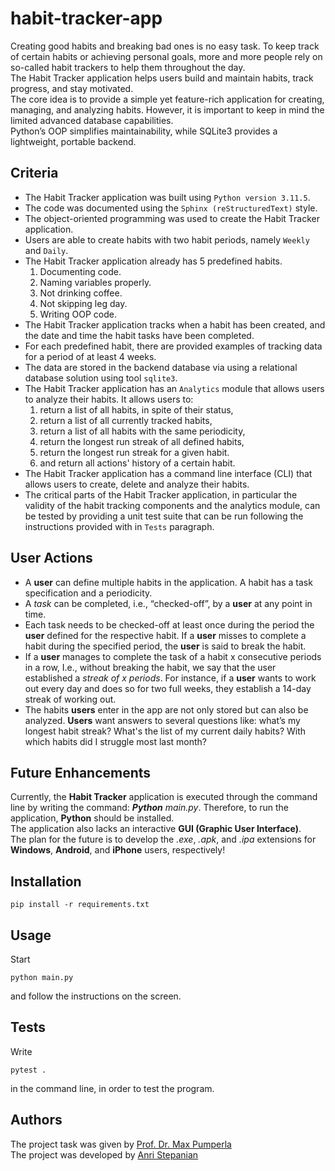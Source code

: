 # habit-tracker-app

Creating good habits and breaking bad ones is no easy task. To keep track of certain habits or achieving personal goals, more and more people rely on so-called habit trackers to help them throughout the day.<br>
The Habit Tracker application helps users build and maintain habits, track progress, and stay motivated.<br>
The core idea is to provide a simple yet feature-rich application for creating, managing, and analyzing habits. However, it is important to keep in mind the limited advanced database capabilities.<br>
Python’s OOP simplifies maintainability, while SQLite3 provides a lightweight, portable backend.

## Criteria

- The Habit Tracker application was built using `Python version 3.11.5`.
- The code was documented using the `Sphinx (reStructuredText)` style.
- The object-oriented programming was used to create the Habit Tracker application.
- Users are able to create habits with two habit periods, namely `Weekly` and `Daily`.
- The Habit Tracker application already has 5 predefined habits.
	1. Documenting code.
	2. Naming variables properly.
	3. Not drinking coffee.
	4. Not skipping leg day.
	5. Writing OOP code.
- The Habit Tracker application tracks when a habit has been created, and the date and time the habit tasks have been completed.
- For each predefined habit, there are provided examples of tracking data for a period of at least 4 weeks.
- The data are stored in the backend database via using a relational database solution using tool `sqlite3`.
- The Habit Tracker application has an `Analytics` module that allows users to analyze their habits. It allows users to:
	1. return a list of all habits, in spite of their status,
	2. return a list of all currently tracked habits,
	3. return a list of all habits with the same periodicity,
	4. return the longest run streak of all defined habits,
	5. return the longest run streak for a given habit.
    6. and return all actions' history of a certain habit.
- The Habit Tracker application has a command line interface (CLI) that allows users to create, delete and analyze their habits.
- The critical parts of the Habit Tracker application, in particular the validity of the habit tracking components and the analytics module, can be tested by providing a unit test suite that can be run following the instructions provided with in `Tests` paragraph.

## User Actions

- A **user** can define multiple habits in the application. A habit has a task specification and a periodicity.
- A *task* can be completed, i.e., “checked-off”, by a **user** at any point in time.
- Each task needs to be checked-off at least once during the period the **user** defined for the respective habit. If a **user** misses to complete a habit during the specified period, the **user** is said to break the habit.
- If a **user** manages to complete the task of a habit x consecutive periods in a row, I.e., without breaking the habit, we say that the user established a *streak of x periods*. For instance, if a **user** wants to work out every day and does so for two full weeks, they establish a 14-day streak of working out.
- The habits **users** enter in the app are not only stored but can also be analyzed. **Users** want answers to several questions like: what’s my longest habit streak? What's the list of my current daily habits? With which habits did I struggle most last month?

## Future Enhancements

Currently, the **Habit Tracker** application is executed through the command line by writing the command: _**Python** main.py_. Therefore, to run the application, **Python** should be installed.<br>
The application also lacks an interactive **GUI (Graphic User Interface)**.<br>
The plan for the future is to develop the *.exe*, *.apk*, and *.ipa* extensions for **Windows**, **Android**, and **iPhone** users, respectively!

## Installation

```commandline
pip install -r requirements.txt
```

## Usage

Start

```commandline
python main.py
```

and follow the instructions on the screen.

## Tests

Write

```commandline
pytest .
```

in the command line, in order to test the program.

## Authors

The project task was given by [Prof. Dr. Max Pumperla](https://github.com/maxpumperla) <br>
The project was developed by [Anri Stepanian](https://github.com/anristepanian)
